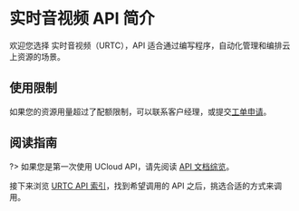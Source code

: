 



# 实时音视频 API 简介

欢迎您选择 实时音视频（URTC），API 适合通过编写程序，自动化管理和编排云上资源的场景。

## 使用限制

如果您的资源用量超过了配额限制，可以联系客户经理，或提交[工单申请](https://accountv2.ucloud.cn/work_ticket)。

## 阅读指南

?> 如果您是第一次使用 UCloud API，请先阅读 [API 文档综览](/api/summary/)。

接下来浏览 [URTC API 索引](api/urtc-api/index.md)，找到希望调用的 API 之后，挑选合适的方式来调用。





